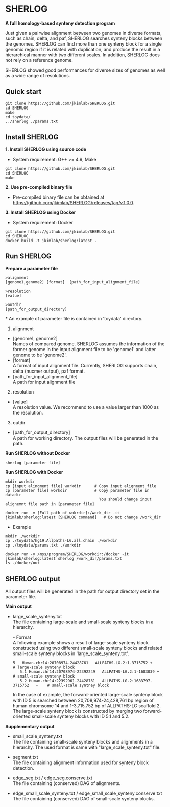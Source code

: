 # SHERLOG
**A full homology-based synteny detection program**


Just given a pairwise alignment between two genomes in diverse formats, such as chain, delta, and paf, SHERLOG searches synteny blocks between the genomes.
SHERLOG can find more than one synteny block for a single genomic region if it is related with duplication, and produce the result in a hierarchical manner with two different scales. In addition, SHERLOG does not rely on a reference genome. 

SHERLOG showed good performances for diverse sizes of genomes as well as a wide range of resolutions.

Quick start
----------------
``` 
git clone https://github.com/jkimlab/SHERLOG.git
cd SHERLOG
make
cd toydata/
../sherlog ./params.txt
```


Install SHERLOG
----------------



**1. Install SHERLOG using source code**

 -  System requirement: G++ >= 4.9, Make

```
git clone https://github.com/jkimlab/SHERLOG.git
cd SHERLOG
make
```

**2. Use pre-compiled binary file**  

 - Pre-compiled binary file can be obtained at https://github.com/jkimlab/SHERLOG/releases/tag/v.1.0.0.


**3. Install SHERLOG using Docker**
 
 -  System requirement: Docker

```
git clone https://github.com/jkimlab/SHERLOG.git
cd SHERLOG
docker build -t jkimlab/sherlog:latest .
```


Run SHERLOG
----------------
**Prepare a parameter file**  

```
>alignment
[genome1,genome2] [format]  [path_for_input_alignment_file]

>resolution
[value]

>outdir
[path_for_output_directory]
```
\* An example of parameter file is contained in 'toydata' directory.

1. alignment
  - [genome1, genome2]  
  Names of compared genome. SHERLOG assumes the information of the former genome in the input alignment file to be 'genome1' and latter genome to be 'genome2'.
  - [format]  
  A format of input alignment file. Currently, SHERLOG supports chain, delta (nucmer output), paf format.
  - [path_for_input_alignment_file]  
  A path for input alignment file
 
 
 2. resolution
   - [value]  
   A resolution value. We recommend to use a value larger than 1000 as the resolution.
 
 
 3. outdir
   - [path_for_output_directory]  
   A path for working directory. The output files will be generated in the path.


**Run SHERLOG without Docker**  

```
sherlog [parameter file]
```

**Run SHERLOG with Docker**  

```
mkdir workdir
cp [input alingment file] workdir      # Copy input alignment file
cp [parameter file] workdir            # Copy parameter file in datadir
                                         You should change input alignemnt file path in [parameter file]

docker run -v [Full path of wokrdir]:/work_dir -it jkimlab/sherlog:latest [SHERLOG command]   # Do not change /work_dir
```

* Example
```
mkdir ./workdir
cp ./toydata/hg19.Allpaths-LG.all.chain ./workdir
cp ./toydata/params.txt ./workdir

docker run -v /mss/program/SHERLOG/workdir:/docker -it jkimlab/sherlog:latest sherlog /work_dir/params.txt
ls ./docker/out
```


SHERLOG output
----------------
All output files will be generated in the path for output directory set in the parameter file.

**Main output**

 - large_scale_synteny.txt  
  The file containing large-scale and small-scale synteny blocks in a hierarchy.  
  
      \- Format  
      A following example shows a result of large-scale synteny block constructed using two different small-scale synteny blocks and related small-scale synteny blocks in 'large_scale_synteny.txt'.  
  
      ```
      5   Human.chr14:20708974-24428761   ALLPATHS-LG.2:1-3715752 +             # large-scale synteny block
         5.1 Human.chr14:20708974-22392249   ALLPATHS-LG.2:1-1683039 +            # small-scale synteny block
         5.2 Human.chr14:22392961-24428761   ALLPATHS-LG.2:1683797-3715752   +    # small-scale syntney block
      ```

      In the case of example, the forward-oriented large-scale synteny block with ID 5 is searched between 20,708,974-24,428,761 bp region of human chromsome 14 and 1-3,715,752 bp of ALLPATHS-LG scaffold 2.
      The large-scale synteny block is constructed by merging two forward-oriented small-scale synteny blocks with ID 5.1 and 5.2.
 
**Supplementary output**

 - small_scale_synteny.txt  
  The file containing small-scale synteny blocks and alignments in a hierarchy. The used format is same with "large_scale_synteny.txt" file.
  
 - segment.txt  
  The file containing alignment information used for synteny block detection.
 
 - edge_seg.txt / edge_seg.conserve.txt  
  The file containing (conserved) DAG of alignments.
 
 - edge_small_scale_synteny.txt / edge_small_scale_synteny.conserve.txt  
  The file containing (conserved) DAG of small-scale synteny blocks.
